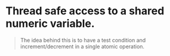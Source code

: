 ﻿# Thread safe access to a shared numeric variable.

> The idea behind this is to have a test condition and increment/decrement in a single atomic operation.
